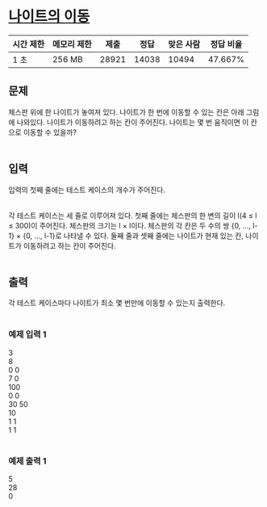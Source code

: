 # <a href="https://www.acmicpc.net/problem/7562">나이트의 이동</a>

| 시간 제한 | 메모리 제한 | 제출  | 정답  | 맞은 사람 | 정답 비율 |
| --------- | ----------- | ----- | ----- | --------- | --------- |
| 1 초      | 256 MB      | 28921 | 14038 | 10494     | 47.667%   |

## 문제

체스판 위에 한 나이트가 놓여져 있다. 나이트가 한 번에 이동할 수 있는 칸은 아래 그림에 나와있다. 나이트가 이동하려고 하는 칸이 주어진다. 나이트는 몇 번 움직이면 이 칸으로 이동할 수 있을까?<br/><br/>

## 입력

입력의 첫째 줄에는 테스트 케이스의 개수가 주어진다.<br/><br/>

각 테스트 케이스는 세 줄로 이루어져 있다. 첫째 줄에는 체스판의 한 변의 길이 l(4 ≤ l ≤ 300)이 주어진다. 체스판의 크기는 l × l이다. 체스판의 각 칸은 두 수의 쌍 {0, ..., l-1} × {0, ..., l-1}로 나타낼 수 있다. 둘째 줄과 셋째 줄에는 나이트가 현재 있는 칸, 나이트가 이동하려고 하는 칸이 주어진다.<br/><br/>

## 출력

각 테스트 케이스마다 나이트가 최소 몇 번만에 이동할 수 있는지 출력한다.<br/><br/>

### 예제 입력 1

3<br/>
8<br/>
0 0<br/>
7 0<br/>
100<br/>
0 0<br/>
30 50<br/>
10<br/>
1 1<br/>
1 1<br/><br/>

### 예제 출력 1

5<br/>
28<br/>
0<br/>
